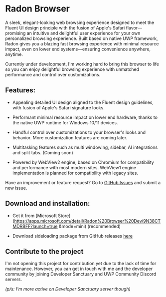 # Radon Browser

A sleek, elegant-looking web browsing experience designed to meet the Fluent UI design principle with the fusion of Apple's Safari flavor—promising an intuitive and delightful user experience for your own personalized browsing experience. Built based on native UWP framework, Radon gives you a blazing fast browsing experience with minimal resource impact, even on lower end systems—ensuring convenience anywhere, anytime.

Currently under development, I'm working hard to bring this browser to life so you can enjoy delightful browsing experience with unmatched performance and control over customizations.

## Features:

- Appealing detailed Ul design aligned to the Fluent design guidelines, with fusion of Apple's Safari signature looks.

- Performant minimal resource impact on lower end hardware, thanks to the native UWP runtime for Windows 10/11 devices.

- Handful control over customizations to your browser's looks and behavior. More customization features are coming later.

- Multitasking features such as multi windowing, sidebar, AI integrations and split tabs. (Coming soon)

- Powered by WebView2 engine, based on Chromium for compatibility and performance with most modern sites. WebView1 engine implementation is planned for compatibility with legacy sites.

Have an improvement or feature request? Go to [GitHub Issues](https://github.com/itzbluebxrry/radon-browser/issues) and submit a new issue.

## Download and installation:

- Get it from [Microsoft Store](https://apps.microsoft.com/detail/Radon%20Browser%20Dev/9N38CTMDRBFF?launch=true &mode=mini) (recommended)

<script type="module" src="https://get.microsoft.com/badge/ms-store-badge.bundled.js"></script><ms-store-badge productid="9N38CTMDRBFF" window-mode="pop up" theme="dark" language="en-us" animation="on"></ms-store-badge>

- Download sideloading package from GitHub releases [here](https://github.com/itzbluebxrry/radon-browser/releases/latest)

## Contribute to the project

I'm not opening this project for contribution yet due to the lack of time for maintenance. However, you can get in touch with me and the developer community by joining Developer Sanctuary and UWP Community Discord servers.

*(p/s: I'm more active on Developer Sanctuary server though)*




